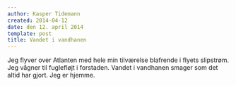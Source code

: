 ```yaml
---
author: Kasper Tidemann
created: 2014-04-12
date: den 12. april 2014
template: post
title: Vandet i vandhanen
---
```


Jeg flyver over Atlanten med hele min tilværelse blafrende i flyets slipstrøm. Jeg vågner til fuglefløjt i forstaden. Vandet i vandhanen smager som det altid har gjort. Jeg er hjemme.